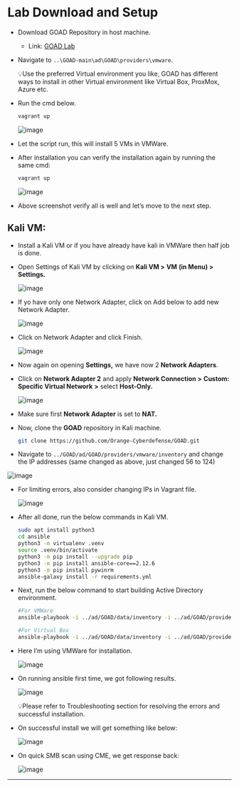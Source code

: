 # Lab Download and Setup
- Download GOAD Repository in host machine.
  - Link: [GOAD Lab](https://github.com/Orange-Cyberdefense/GOAD/tree/main)
- Navigate to ```..\GOAD-main\ad\GOAD\providers\vmware```.

   💡Use the preferred Virtual environment you like, GOAD has different ways to install in other Virtual environment like Virtual Box, ProxMox, Azure etc.

- Run the cmd below.
  ```bash
  vagrant up
  ```
  ![image](https://github.com/user-attachments/assets/4c79c942-da8e-4f1b-8c0c-cafa7ff088b3)

- Let the script run, this will install 5 VMs in VMWare.
- After installation you can verify the installation again by running the same cmd:
   ```bash
  vagrant up
  ```
   ![image](https://github.com/user-attachments/assets/19ec20c9-4fe0-4546-a1b6-e94e46279d74)

- Above screenshot verify all is well and let’s move to the next step.

## Kali VM:
- Install a Kali VM or if you have already have kali in VMWare then half job is done.
- Open Settings of Kali VM by clicking on **Kali VM >**  **VM** **(**in Menu**) > Settings.**
  
  ![image](https://github.com/user-attachments/assets/8eff571a-8dbd-4261-8b51-72fe944e60af)

- If yo have only one Network Adapter, click on Add below to add new Network Adapter.
  
  ![image](https://github.com/user-attachments/assets/a2b00434-9a76-4261-a35e-73eb676e7af0)

- Click on Network Adapter and click Finish.
  
  ![image](https://github.com/user-attachments/assets/51f1e33a-c02e-42d7-bd2f-9a5daff7d4db)

- Now again on opening **Settings,** we have now 2 **Network Adapters**.
- Click on **Network Adapter 2** and apply **Network Connection >** **Custom: Specific Virtual Network** **>** select **Host-Only.**
  
  ![image](https://github.com/user-attachments/assets/db085a49-bc0f-4070-bd2f-1073088f00f9)

- Make sure first **Network Adapter** is set to **NAT.**
- Now, clone the **GOAD** repository in Kali machine.
  ```bash
  git clone https://github.com/Orange-Cyberdefense/GOAD.git
  ```
- Navigate to ```../GOAD/ad/GOAD/providers/vmware/inventory``` and change the IP addresses (same changed as above, just changed 56 to 124)
  
![image](https://github.com/user-attachments/assets/6de2887c-14d6-4cbf-bb2e-83d003d56e63)

- For limiting errors, also consider changing IPs in Vagrant file.
  
  ![image](https://github.com/user-attachments/assets/0f7a01ad-b3c4-4401-82e6-dbbdd3bba356)

- After all done, run the below commands in Kali VM.
  ```bash
  sudo apt install python3
  cd ansible
  python3 -m virtualenv .venv
  source .venv/bin/activate
  python3 -m pip install --upgrade pip
  python3 -m pip install ansible-core==2.12.6
  python3 -m pip install pywinrm
  ansible-galaxy install -r requirements.yml
  ```
- Next, run the below command to start building Active Directory environment.
  ```bash
  #For VMWare
  ansible-playbook -i ../ad/GOAD/data/inventory -i ../ad/GOAD/providers/vmware/inventory main.yml

  #For Virtual Box
  ansible-playbook -i ../ad/GOAD/data/inventory -i ../ad/GOAD/providers/virtualbox/inventory main.yml
  ```
- Here I’m using VMWare for installation.
  
  ![image](https://github.com/user-attachments/assets/0099ca35-96b1-45c2-ac18-b68e7d5cb07f)

- On running ansible first time, we got following results.
  
  ![image](https://github.com/user-attachments/assets/32f0066f-f110-4ced-a982-c6b1ae6cfd8e)

  💡Please refer to Troubleshooting section for resolving the errors and successful installation.

- On  successful install we will get something like below:
  
  ![image](https://github.com/user-attachments/assets/2d492258-424d-414b-8bb4-7f3f992c5f0f)

- On quick SMB scan using CME, we get response back:
  
  ![image](https://github.com/user-attachments/assets/609d4dc0-be87-4172-8edf-96d7aa7dd084)

---
